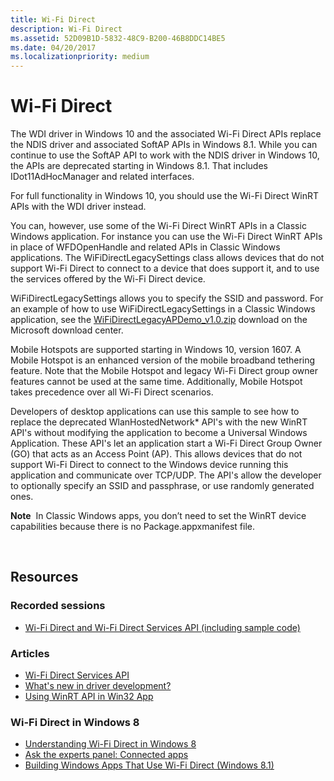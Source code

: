 ```yaml
---
title: Wi-Fi Direct
description: Wi-Fi Direct
ms.assetid: 52D09B1D-5832-48C9-B200-46B8DDC14BE5
ms.date: 04/20/2017
ms.localizationpriority: medium
---
```


# Wi-Fi Direct


The WDI driver in Windows 10 and the associated Wi-Fi Direct APIs replace the NDIS driver and associated SoftAP APIs in Windows 8.1. While you can continue to use the SoftAP API to work with the NDIS driver in Windows 10, the APIs are deprecated starting in Windows 8.1. That includes IDot11AdHocManager and related interfaces.

For full functionality in Windows 10, you should use the Wi-Fi Direct WinRT APIs with the WDI driver instead.

You can, however, use some of the Wi-Fi Direct WinRT APIs in a Classic Windows application. For instance you can use the Wi-Fi Direct WinRT APIs in place of WFDOpenHandle and related APIs in Classic Windows applications. The WiFiDirectLegacySettings class allows devices that do not support Wi-Fi Direct to connect to a device that does support it, and to use the services offered by the Wi-Fi Direct device.

WiFiDirectLegacySettings allows you to specify the SSID and password. For an example of how to use WiFiDirectLegacySettings in a Classic Windows application, see the [WiFiDirectLegacyAPDemo\_v1.0.zip](http://go.microsoft.com/fwlink/?LinkId=617905) download on the Microsoft download center.

Mobile Hotspots are supported starting in Windows 10, version 1607. A Mobile Hotspot is an enhanced version of the mobile broadband tethering feature. Note that the Mobile Hotspot and legacy Wi-Fi Direct group owner features cannot be used at the same time. Additionally, Mobile Hotspot takes precedence over all Wi-Fi Direct scenarios.

Developers of desktop applications can use this sample to see how to replace the deprecated WlanHostedNetwork\* API's with the new WinRT API's without modifying the application to become a Universal Windows Application. These API's let an application start a Wi-Fi Direct Group Owner (GO) that acts as an Access Point (AP). This allows devices that do not support Wi-Fi Direct to connect to the Windows device running this application and communicate over TCP/UDP. The API's allow the developer to optionally specify an SSID and passphrase, or use randomly generated ones.

**Note**  In Classic Windows apps, you don’t need to set the WinRT device capabilities because there is no Package.appxmanifest file.

 

## Resources


### Recorded sessions

-   [Wi-Fi Direct and Wi-Fi Direct Services API (including sample code)](http://go.microsoft.com/fwlink/?LinkId=617632)

### Articles

-   [Wi-Fi Direct Services API](http://go.microsoft.com/fwlink/?LinkId=617633)
-   [What's new in driver development?]( http://go.microsoft.com/fwlink/?LinkId=617634)
-   [Using WinRT API in Win32 App]( http://go.microsoft.com/fwlink/?LinkId=617635)

### Wi-Fi Direct in Windows 8

-   [Understanding Wi-Fi Direct in Windows 8](http://go.microsoft.com/fwlink/?LinkId=617636)
-   [Ask the experts panel: Connected apps](http://go.microsoft.com/fwlink/?LinkId=617637)
-   [Building Windows Apps That Use Wi-Fi Direct (Windows 8.1)](http://go.microsoft.com/fwlink/?LinkId=617638)

 

 





